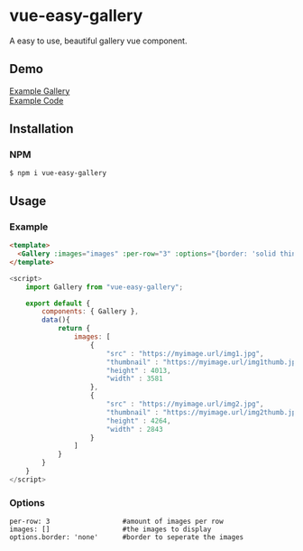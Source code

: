# vue-easy-gallery
A easy to use, beautiful gallery vue component.
## Demo
[Example Gallery](https://florianwenzel.github.io/)  
[Example Code](https://github.com/FlorianWenzel/vue-easy-gallery/blob/master/example/GalleryDemo.vue)
## Installation
### NPM
```shell
$ npm i vue-easy-gallery
```
## Usage
### Example 
```html
<template>   
  <Gallery :images="images" :per-row="3" :options="{border: 'solid thin white'}"></Gallery>  
</template>   
```
```js
<script>  
    import Gallery from "vue-easy-gallery";  

    export default {  
        components: { Gallery },  
        data(){  
            return {  
                images: [  
                    {  
                        "src" : "https://myimage.url/img1.jpg",  
                        "thumbnail" : "https://myimage.url/img1thumb.jpg",   
                        "height" : 4013,  
                        "width" : 3581  
                    },  
                    {    
                        "src" : "https://myimage.url/img2.jpg",  
                        "thumbnail" : "https://myimage.url/img2thumb.jpg",  
                        "height" : 4264,  
                        "width" : 2843  
                    }
                ]  
            }  
        }  
    }  
</script>
```
### Options
```
per-row: 3                  #amount of images per row
images: []                  #the images to display
options.border: 'none'      #border to seperate the images
```
